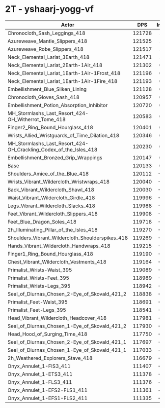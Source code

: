 # 2T - yshaarj-yogg-vf
| Actor | DPS | Increase |
|---|:---:|:---:|
|Chronocloth_Sash_Leggings_418|121728|1.33%|
|Azureweave_Mantle_Slippers_418|121525|1.16%|
|Azureweave_Robe_Slippers_418|121517|1.15%|
|Neck_Elemental_Lariat_3Earth_418|121471|1.11%|
|Neck_Elemental_Lariat_2Earth-1Air_418|121302|0.97%|
|Neck_Elemental_Lariat_1Earth-1Air-1Frost_418|121196|0.88%|
|Neck_Elemental_Lariat_1Earth-1Air-1Fire_418|121193|0.88%|
|Embellishment_Blue_Silken_Lining|121128|0.83%|
|Chronocloth_Gloves_Sash_418|120957|0.69%|
|Embellishment_Potion_Absorption_Inhibitor|120720|0.49%|
|MH_Stormlashs_Last_Resort_424-OH_Witherrot_Tome_418|120583|0.37%|
|Finger2_Ring_Bound_Hourglass_418|120401|0.22%|
|Wrists_Allied_Wristguards_of_Time_Dilation_418|120346|0.18%|
|MH_Stormlashs_Last_Resort_424-OH_Crackling_Codex_of_the_Isles_418|120230|0.08%|
|Embellishment_Bronzed_Grip_Wrappings|120147|0.01%|
|Base|120133|0.00%|
|Shoulders_Amice_of_the_Blue_418|120112|-0.02%|
|Wrists_Vibrant_Wildercloth_Wristwraps_418|120040|-0.08%|
|Back_Vibrant_Wildercloth_Shawl_418|120030|-0.09%|
|Waist_Vibrant_Wildercloth_Girdle_418|119996|-0.11%|
|Legs_Vibrant_Wildercloth_Slacks_418|119988|-0.12%|
|Feet_Vibrant_Wildercloth_Slippers_418|119908|-0.19%|
|Feet_Blue_Dragon_Soles_418|119718|-0.35%|
|2h_Illuminating_Pillar_of_the_Isles_418|119270|-0.72%|
|Shoulders_Vibrant_Wildercloth_Shoulderspikes_418|119269|-0.72%|
|Hands_Vibrant_Wildercloth_Handwraps_418|119215|-0.76%|
|Finger1_Ring_Bound_Hourglass_418|119190|-0.79%|
|Chest_Vibrant_Wildercloth_Vestments_418|119164|-0.81%|
|Primalist_Wrists-Waist_395|119089|-0.87%|
|Primalist_Wrists-Feet_395|118989|-0.95%|
|Primalist_Wrists-Legs_395|118942|-0.99%|
|Seal_of_Diurnas_Chosen_2-Eye_of_Skovald_421_2|118838|-1.08%|
|Primalist_Feet-Waist_395|118691|-1.20%|
|Primalist_Feet-Legs_395|118541|-1.33%|
|Head_Vibrant_Wildercloth_Headcover_418|117981|-1.79%|
|Seal_of_Diurnas_Chosen_1-Eye_of_Skovald_421_2|117930|-1.83%|
|Head_Hood_of_Surging_Time_418|117750|-1.98%|
|Seal_of_Diurnas_Chosen_2-Eye_of_Skovald_421_1|117697|-2.03%|
|Seal_of_Diurnas_Chosen_1-Eye_of_Skovald_421_1|117033|-2.58%|
|2h_Weathered_Explorers_Stave_418|116679|-2.88%|
|Onyx_Annulet_1-FIS3_411|111407|-7.26%|
|Onyx_Annulet_1-ETS3_411|111378|-7.29%|
|Onyx_Annulet_1-FLS3_411|111376|-7.29%|
|Onyx_Annulet_1-EFS2-FLS1_411|111361|-7.30%|
|Onyx_Annulet_1-EFS1-FLS2_411|111335|-7.32%|
